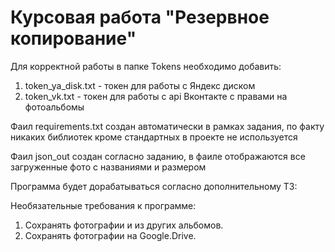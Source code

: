 # Курсовая работа "Резервное копирование"

Для корректной работы в папке Tokens необходимо добавить:
1. token_ya_disk.txt - токен для работы с Яндекс диском
2. token_vk.txt - токен для работы с api Вконтакте с правами на фотоальбомы

Фаил requirements.txt создан автоматически в рамках задания, по факту никаких библиотек кроме стандартных в проекте не используется

Фаил json_out создан согласно заданию, в фаиле отображаются все загруженные фото с названиями и размером

Программа будет дорабатываться согласно дополнительному ТЗ:

Необязательные требования к программе:
1. Сохранять фотографии и из других альбомов.
2. Сохранять фотографии на Google.Drive.